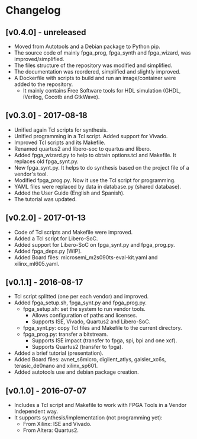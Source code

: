 # Changelog

## [v0.4.0] - unreleased
* Moved from Autotools and a Debian package to Python pip.
* The source code of mainly fpga_prog, fpga_synth and fpga_wizard, was improved/simplified.
* The files structure of the repository was modified and simplified.
* The documentation was reordered, simplified and slightly improved.
* A Dockerfile with scripts to build and run an image/container were added to the repository.
  * It mainly contains Free Software tools for HDL simulation (GHDL, iVerilog, Cocotb and GtkWave).

## [v0.3.0] - 2017-08-18
* Unified again Tcl scripts for synthesis.
* Unified programming in a Tcl script. Added support for Vivado.
* Improved Tcl scripts and its Makefile.
* Renamed quartus2 and libero-soc to quartus and libero.
* Added fpga_wizard.py to help to obtain options.tcl and Makefile. It replaces old fpga_synt.py.
* New fpga_synt.py. It helps to do synthesis based on the project file of a vendor's tool.
* Modified fpga_prog.py. Now it use the Tcl script for programming.
* YAML files were replaced by data in database.py (shared database).
* Added the User Guide (English and Spanish).
* The tutorial was updated.

## [v0.2.0] - 2017-01-13 
* Code of Tcl scripts and Makefile were improved.
* Added a Tcl script for Libero-SoC.
* Added support for Libero-SoC on fpga_synt.py and fpga_prog.py.
* Added fpga_deps.py [WIP].
* Added Board files: microsemi_m2s090ts-eval-kit.yaml and xilinx_ml605.yaml.

## [v0.1.1] - 2016-08-17
* Tcl script splitted (one per each vendor) and improved.
* Added fpga_setup.sh, fpga_synt.py and fpga_prog.py.
  * fpga_setup.sh: set the system to run vendor tools.
    * Allows configuration of paths and licenses.
    * Supports ISE, Vivado, Quartus2 and Libero-SoC.
  * fpga_synt.py: copy Tcl files and Makefile to the current directory.
  * fpga_prog.py: transfer a bitstream.
    * Supports ISE impact (transfer to fpga, spi, bpi and one xcf).
    * Supports Quartus2 (transfer to fpga).
* Added a brief tutorial (presentation).
* Added Board files: avnet_s6micro, digilent_atlys, gaisler_xc6s, terasic_de0nano and xilinx_sp601.
* Added autotools use and debian package creation.

## [v0.1.0] - 2016-07-07 
* Includes a Tcl script and Makefile to work with FPGA Tools in a Vendor Independent way.
* It supports synthesis/implementation (not programming yet):
  * From Xilinx: ISE and Vivado.
  * From Altera: Quartus2.
